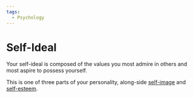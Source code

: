 ```yaml
---
tags:
  - Psychology
---
```

# Self-Ideal

Your self-ideal is composed of the values you most admire in others and most
aspire to possess yourself.

This is one of three parts of your personality, along-side
[self-image](/health/mental-health/self-image.md) and
[self-esteem](/health/mental-health/self-esteem.md).
